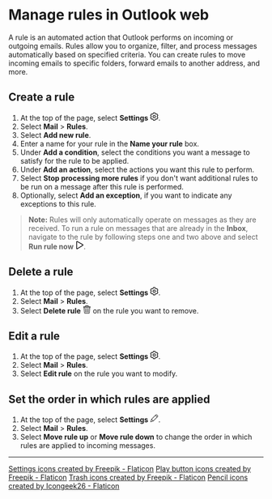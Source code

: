 # Manage rules in Outlook web

A rule is an automated action that Outlook performs on incoming or outgoing emails. Rules allow you to organize, filter, and process messages automatically based on specified criteria. You can create rules to move incoming emails to specific folders, forward emails to another address, and more.

## Create a rule

1. At the top of the page, select **Settings** ![gear icon](Images/setting.png).
2. Select **Mail** > **Rules**.
3. Select **Add new rule**.
4. Enter a name for your rule in the **Name your rule** box.
5. Under **Add a condition**, select the conditions you want a message to satisfy for the rule to be applied.
6. Under **Add an action**, select the actions you want this rule to perform.
7. Select **Stop processing more rules** if you don't want additional rules to be run on a message after this rule is performed.
8. Optionally, select **Add an exception**, if you want to indicate any exceptions to this rule.

> **Note:** Rules will only automatically operate on messages as they are received. To run a rule on messages that are already in the **Inbox**, navigate to the rule by following steps one and two above and select **Run rule now** ![play icon](Images/play-button.png). 

## Delete a rule
1. At the top of the page, select **Settings** ![gear icon](Images/setting.png).
2. Select **Mail** > **Rules**.
3. Select **Delete rule** ![trash icon](Images/bin.png) on the rule you want to remove.

## Edit a rule
1. At the top of the page, select **Settings** ![gear icon](Images/setting.png).
2. Select **Mail** > **Rules**.
3. Select **Edit rule** on the rule you want to modify. 

## Set the order in which rules are applied
1. At the top of the page, select **Settings** ![pencil icon](Images/pen.png).
2. Select **Mail** > **Rules**.
3. Select **Move rule up** or **Move rule down** to change the order in which rules are applied to incoming messages.

<hr/>
<a href="https://www.flaticon.com/free-icons/settings" title="settings icons">Settings icons created by Freepik - Flaticon</a>
<a href="https://www.flaticon.com/free-icons/play-button" title="play button icons">Play button icons created by Freepik - Flaticon</a>
<a href="https://www.flaticon.com/free-icons/trash" title="trash icons">Trash icons created by Freepik - Flaticon</a>
<a href="https://www.flaticon.com/free-icons/pencil" title="pencil icons">Pencil icons created by Icongeek26 - Flaticon</a>
